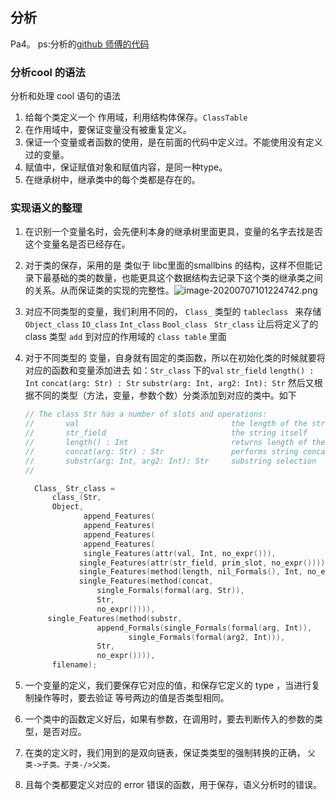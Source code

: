 ## 分析

Pa4。 ps:分析的[github 师傅的代码](https://github.com/ayadavumass/UndergraduateProjects/tree/master/compilers/ID/cool/src)

### 分析cool 的语法

分析和处理 cool 语句的语法

1. 给每个类定义一个 作用域，利用结构体保存。`ClassTable`
2. 在作用域中，要保证变量没有被重复定义。
3. 保证一个变量或者函数的使用，是在前面的代码中定义过。不能使用没有定义过的变量。
4. 赋值中，保证赋值对象和赋值内容，是同一种type。
5. 在继承树中，继承类中的每个类都是存在的。



### 实现语义的整理

1. 在识别一个变量名时，会先便利本身的继承树里面更具，变量的名字去找是否这个变量名是否已经存在。

2. 对于类的保存，采用的是 类似于 libc里面的smallbins 的结构，这样不但能记录下最基础的类的数量，也能更具这个数据结构去记录下这个类的继承类之间的关系。从而保证类的实现的完整性。![image-20200707101224742.png](https://i.loli.net/2020/07/07/cCBkHUraiZ7f1hp.png)

3. 对应不同类型的变量，我们利用不同的， `Class_` 类型的  `tableclass `  来存储 `Object_class` `IO_class` `Int_class` `Bool_class ` `Str_class` 让后将定义了的 class 类型 `add` 到对应的作用域的 `class table` 里面

4. 对于不同类型的 变量，自身就有固定的类函数，所以在初始化类的时候就要将对应的函数和变量添加进去 如：`Str_class` 下的`val` `str_field` `length() : Int` `concat(arg: Str) : Str` `substr(arg: Int, arg2: Int): Str` 然后又根据不同的类型（方法，变量，参数个数）分类添加到对应的类中。如下

   ```c
   // The class Str has a number of slots and operations:
   //       val                                  the length of the string
   //       str_field                            the string itself
   //       length() : Int                       returns length of the string
   //       concat(arg: Str) : Str               performs string concatenation
   //       substr(arg: Int, arg2: Int): Str     substring selection
   //       
   
     Class_ Str_class = 
         class_(Str, 
   	     Object,
                append_Features(
                append_Features(
                append_Features(
                append_Features(
                single_Features(attr(val, Int, no_expr())),
               single_Features(attr(str_field, prim_slot, no_expr()))),
               single_Features(method(length, nil_Formals(), Int, no_expr()))),
               single_Features(method(concat, 
   				   single_Formals(formal(arg, Str)),
   				   Str, 
   				   no_expr()))),
   	    single_Features(method(substr, 
   				   append_Formals(single_Formals(formal(arg, Int)), 
   						  single_Formals(formal(arg2, Int))),
   				   Str, 
   				   no_expr()))),
   	     filename);
   ```

5. 一个变量的定义，我们要保存它对应的值，和保存它定义的 type ，当进行复制操作等时，要去验证 等号两边的值是否类型相同。

6. 一个类中的函数定义好后，如果有参数，在调用时，要去判断传入的参数的类型，是否对应。

7. 在类的定义时，我们用到的是双向链表，保证类类型的强制转换的正确， `父类->子类。子类-/>父类。` 

8. 且每个类都要定义对应的 error 错误的函数，用于保存，语义分析时的错误。